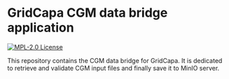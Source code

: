 # GridCapa CGM data bridge application
[![MPL-2.0 License](https://img.shields.io/badge/license-MPL_2.0-blue.svg)](https://www.mozilla.org/en-US/MPL/2.0/)

This repository contains the CGM data bridge for GridCapa. It is dedicated to retrieve and validate CGM input files and
finally save it to MinIO server.
